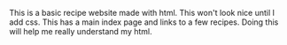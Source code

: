 This is a basic recipe website made with html. This won't look nice until I add css. This has a main index page and links to a few recipes.
Doing this will help me really understand my html.
